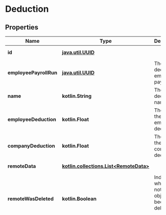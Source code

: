 
# Deduction

## Properties
Name | Type | Description | Notes
------------ | ------------- | ------------- | -------------
**id** | [**java.util.UUID**](java.util.UUID.md) |  |  [optional] [readonly]
**employeePayrollRun** | [**java.util.UUID**](java.util.UUID.md) | The deduction&#39;s employee payroll run. |  [optional]
**name** | **kotlin.String** | The deduction&#39;s name. |  [optional]
**employeeDeduction** | **kotlin.Float** | The amount the employee is deducting. |  [optional]
**companyDeduction** | **kotlin.Float** | The amount the company is deducting. |  [optional]
**remoteData** | [**kotlin.collections.List&lt;RemoteData&gt;**](RemoteData.md) |  |  [optional] [readonly]
**remoteWasDeleted** | **kotlin.Boolean** | Indicates whether or not this object has been deleted by third party webhooks. |  [optional]



